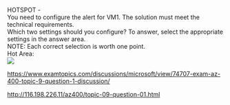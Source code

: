 HOTSPOT -<br/>You need to configure the alert for VM1. The solution must meet the technical requirements.<br/>Which two settings should you configure? To answer, select the appropriate settings in the answer area.<br/>NOTE: Each correct selection is worth one point.<br/>Hot Area:<br/><img src="https://www.examtopics.com/assets/media/exam-media/04257/0008500004.jpg" class="in-exam-image"/><br/><p><a href="https://www.examtopics.com/discussions/microsoft/view/74707-exam-az-400-topic-9-question-1-discussion/">https://www.examtopics.com/discussions/microsoft/view/74707-exam-az-400-topic-9-question-1-discussion/</a></p><p><a href="http://116.198.226.11/az400/topic-09-question-01.html">http://116.198.226.11/az400/topic-09-question-01.html</a></p><script src="https://giscus.app/client.js"                    data-repo="azsamples/az204"                    data-repo-id="R_kgDOMRXzDQ"                    data-category="General"                    data-category-id="DIC_kwDOMRXzDc4Cgi27"                    data-mapping="pathname"                    data-strict="0"                    data-reactions-enabled="0"                    data-emit-metadata="0"                    data-input-position="bottom"                    data-theme="preferred_color_scheme"                    data-lang="en"                    crossorigin="anonymous"                    async>                    </script>